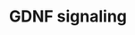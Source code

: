 ---
annotations:
- id: PW:0000003
  parent: signaling pathway
  type: Pathway Ontology
  value: signaling pathway
authors:
- Keshav
- Eweitz
- Egonw
citedin: ''
communities:
- ONTOX
description: This pathway shows molecules involved in ligand-receptor interactions
  and GDNF (Glial cell line-derived neurotrophic factor) receptor activated downstream
  molecular events including molecular association, enzyme catalysis, translocation,
  and gene regulation.  Information about post-translational modification sites and
  residues is also depicted.
last-edited: 2025-07-31
ndex: null
organisms:
- Homo sapiens
redirect_from:
- /index.php/Pathway:WP5143
- /instance/WP5143
- /instance/WP5143_r140124
revision: r140124
schema-jsonld:
- '@context': https://schema.org/
  '@id': https://wikipathways.github.io/pathways/WP5143.html
  '@type': Dataset
  creator:
    '@type': Organization
    name: WikiPathways
  description: This pathway shows molecules involved in ligand-receptor interactions
    and GDNF (Glial cell line-derived neurotrophic factor) receptor activated downstream
    molecular events including molecular association, enzyme catalysis, translocation,
    and gene regulation.  Information about post-translational modification sites
    and residues is also depicted.
  keywords:
  - AGRN
  - AKT1
  - AKT3
  - AP2M1
  - APP
  - ATF1
  - BCAR1
  - BCL2
  - BCL2L2
  - BCL6B
  - BRAF
  - CALR
  - CAMK2A
  - CAMK2B
  - CBLC
  - CCNA2
  - CCNB1
  - CCNE1
  - CD2AP
  - CDH2
  - CEBPB
  - CHUK
  - CREB1
  - CRK
  - Ca²⁺
  - DAG
  - DOK1
  - DOK4
  - DOK6
  - DSG2
  - ELK1
  - ESR1
  - ETV5
  - EZR
  - EfnA
  - EphA
  - FAT4
  - FMOD
  - FOXO1
  - FOXO3
  - FRS2
  - FYN
  - GAB1
  - GAB2
  - GAD1
  - GAD2
  - GDNF
  - GFRA1
  - GFRA2
  - GFRA3
  - GRB10
  - GRB2
  - GRB7
  - GSK3B
  - HIF1A
  - HSPB1
  - IKBKB
  - IP3
  - ITGA3
  - ITGA5
  - ITGA6
  - ITGB1
  - ITGB3
  - ITPR1
  - ITPR2
  - ITPR3
  - KCND2
  - LHX1
  - LRIG1
  - LYN
  - MAP2K1
  - MAP2K2
  - MAP2K5
  - MAP3K14
  - MAP3K3
  - MAPK1
  - MAPK14
  - MAPK3
  - MAPK7
  - MAPK8
  - MAPK9
  - MEF2C
  - MET
  - MTOR
  - MYC
  - MYCN
  - Monosialotetrahexosylganglioside
  - NCAM1
  - NCK1
  - NCS1
  - NFKB2
  - NFKBIA
  - NRAS
  - PCDHA4
  - PCDHGB7
  - PDLIM7
  - PDPK1
  - PIK3CB
  - PIK3R1
  - PIP2
  - PIP3
  - PLCG1
  - PLCG2
  - PRKACA
  - PRKAR2A
  - PTEN
  - PTK2
  - PTPN11
  - PXN
  - RABEP1
  - RAC1
  - RAF1
  - RAP1A
  - RAP1GAP
  - RASA1
  - RELA
  - RET
  - RHOA
  - ROCK1
  - ROCK2
  - RPS6KB1
  - RPTOR
  - S1PR1
  - S1PR3
  - SH2B2
  - SHC1
  - SLC6A3
  - SMAD2
  - SMAD3
  - SORL1
  - SP1
  - SPHK1
  - SPRY2
  - SRC
  - ST3GAL1
  - SYN1
  - SYP
  - Sphingosine
  - Sphingosine-1-Phosphate
  - TGFBR1
  - VAV2
  - VEGFA
  - YES1
  - YWHAZ
  license: CC0
  name: GDNF signaling
seo: CreativeWork
title: GDNF signaling
wpid: WP5143
---